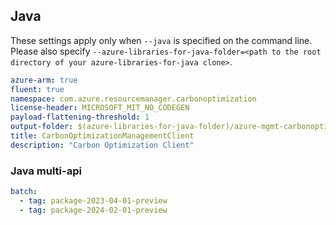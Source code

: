 ## Java

These settings apply only when `--java` is specified on the command line.
Please also specify `--azure-libraries-for-java-folder=<path to the root directory of your azure-libraries-for-java clone>`.

``` yaml $(java)
azure-arm: true
fluent: true
namespace: com.azure.resourcemanager.carbonoptimization
license-header: MICROSOFT_MIT_NO_CODEGEN
payload-flattening-threshold: 1
output-folder: $(azure-libraries-for-java-folder)/azure-mgmt-carbonoptimization
title: CarbonOptimizationManagementClient
description: "Carbon Optimization Client"
```

### Java multi-api

``` yaml $(java) && $(multiapi)
batch:
  - tag: package-2023-04-01-preview
  - tag: package-2024-02-01-preview
```
